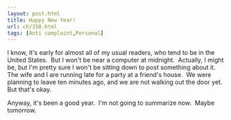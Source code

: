 ```yaml
---
layout: post.html
title: Happy New Year!
url: ch/310.html
tags: [Anti complaint,Personal]
---
```

I know, it's early for almost all of my usual readers, who tend to be in the United States.  But I won't be near a computer at midnight.  Actually, I might be, but I'm pretty sure I won't be sitting down to post something about it.  The wife and I are running late for a party at a friend's house.  We were planning to leave ten minutes ago, and we are not walking out the door yet.  But that's okay.

Anyway, it's been a good year.  I'm not going to summarize now.  Maybe tomorrow.
